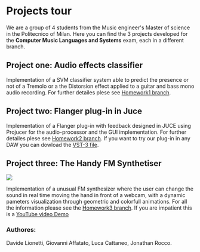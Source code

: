 # Projects tour
We are a group of 4 students from the Music engineer's Master of science in the Politecnico of Milan.
Here you can find the 3 projects developed for the **Computer Music Languages and Systems** exam, each in a different branch. 

## Project one: Audio effects classifier
Implementation of a SVM classifier system able to predict the presence or not of a Tremolo or a the Distorsion effect applied to a guitar and bass mono audio recording.
For further detailes plese see [Homework1 branch](https://github.com/EllDy96/CarlGang/tree/Homework1).

## Project two: Flanger plug-in in Juce
Implementation of a Flanger plug-in with feedback designed in JUCE using Projucer for the audio-processor and the GUI implementation. For further detailes plese see [Homework2 branch](https://github.com/EllDy96/CarlGang/tree/Homework2).
If you want to try our plug-in in any DAW you can dowload the [VST-3 file](https://github.com/EllDy96/CarlGang/blob/Homework2/Hw_2/Flanger/VST3/Flanger.vst3).
## Project three: The Handy FM Synthetiser
[![](https://user-images.githubusercontent.com/74536287/120165857-47798e00-c1fc-11eb-9c1e-a5d6058d5b5f.png)](https://youtu.be/K2psTeCzOCo "Click here for a live YT Demo")

Implementation of a unusual FM synthesizer where the user can change the sound in real time moving the hand in front of a webcam, with a dynamic pameters visualization through geometric and colorfull animations. For all the information please see the [Homework3 branch](https://github.com/EllDy96/CarlGang/tree/Homework3). If you are impatient this is a [YouTube video Demo](https://www.youtube.com/watch?v=K2psTeCzOCo&t=5s&ab_channel=DavideLionetti) 
### Authores: 
Davide Lionetti, Giovanni Affatato, Luca Cattaneo, Jonathan Rocco.
